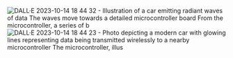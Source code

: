 ![DALL·E 2023-10-14 18 44 32 - Illustration of a car emitting radiant waves of data  The waves move towards a detailed microcontroller board  From the microcontroller, a series of b](https://github.com/kvba1/Modul-komunikacyjny-CAN-BUS-zintegroway-z-IoT/assets/128424095/0dff5984-68ad-4c6f-b2ed-6d5706eb41cb)
![DALL·E 2023-10-14 18 44 23 - Photo depicting a modern car with glowing lines representing data being transmitted wirelessly to a nearby microcontroller  The microcontroller, illus](https://github.com/kvba1/Modul-komunikacyjny-CAN-BUS-zintegroway-z-IoT/assets/128424095/e3894746-cc6d-48c2-bea9-ceb2063ea728)
